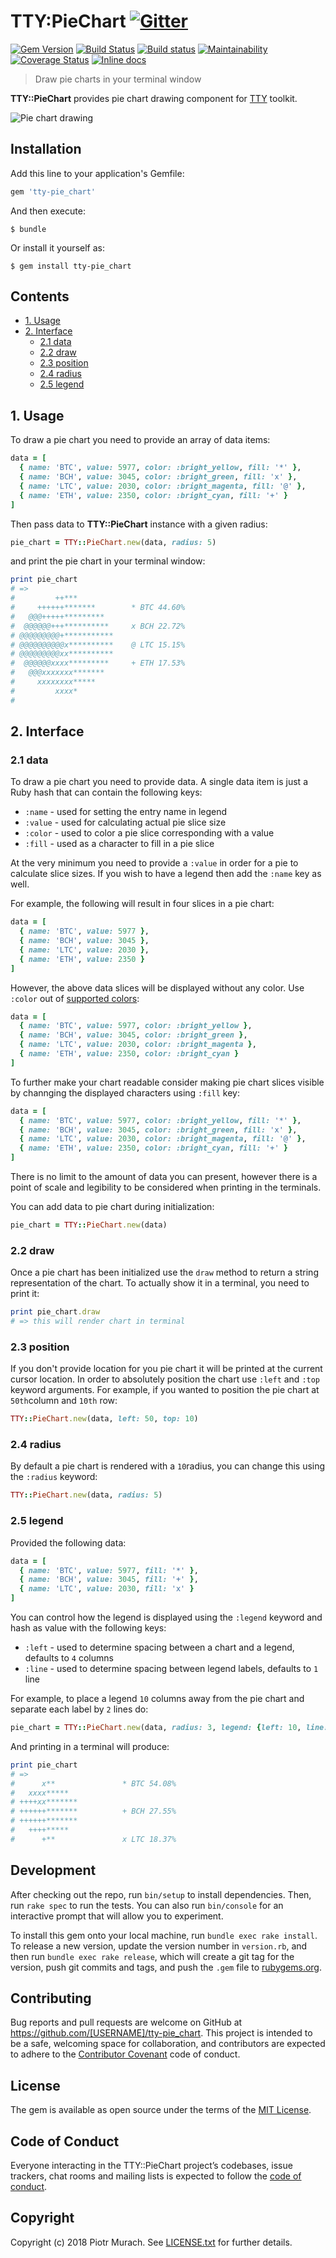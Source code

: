 # TTY:PieChart [![Gitter](https://badges.gitter.im/Join%20Chat.svg)][gitter]

[![Gem Version](https://badge.fury.io/rb/tty-pie_chart.svg)][gem]
[![Build Status](https://secure.travis-ci.org/piotrmurach/tty-pie_chart.svg?branch=master)][travis]
[![Build status](https://ci.appveyor.com/api/projects/status/yv6bry8a5w7awiwp?svg=true)][appveyor]
[![Maintainability](https://api.codeclimate.com/v1/badges/dfac05073e1549e9dbb6/maintainability)][codeclimate]
[![Coverage Status](https://coveralls.io/repos/github/piotrmurach/tty-pie_chart/badge.svg)][coverage]
[![Inline docs](http://inch-ci.org/github/piotrmurach/tty-pie_chart.svg?branch=master)][inchpages]

[gitter]: https://gitter.im/piotrmurach/tty
[gem]: http://badge.fury.io/rb/tty-pie_chart
[travis]: http://travis-ci.org/piotrmurach/tty-pie_chart
[appveyor]: https://ci.appveyor.com/project/piotrmurach/tty-pie_chart
[codeclimate]: https://codeclimate.com/github/piotrmurach/tty-pie_chart/maintainability
[coverage]: https://coveralls.io/github/piotrmurach/tty-pie_chart
[inchpages]: http://inch-ci.org/github/piotrmurach/tty-pie_chart

> Draw pie charts in your terminal window

**TTY::PieChart** provides pie chart drawing component for [TTY](https://github.com/piotrmurach/tty) toolkit.

![Pie chart drawing](https://cdn.rawgit.com/piotrmurach/tty-pie_chart/master/assets/tty-pie_chart_drawing_crypto.png)

## Installation

Add this line to your application's Gemfile:

```ruby
gem 'tty-pie_chart'
```

And then execute:

    $ bundle

Or install it yourself as:

    $ gem install tty-pie_chart

## Contents

* [1. Usage](#1-usage)
* [2. Interface](#2-interface)
  * [2.1 data](#21-data)
  * [2.2 draw](#22-draw)
  * [2.3 position](#23-position)
  * [2.4 radius](#24-radius)
  * [2.5 legend](#25-legend)

## 1. Usage

To draw a pie chart you need to provide an array of data items:

```ruby
data = [
  { name: 'BTC', value: 5977, color: :bright_yellow, fill: '*' },
  { name: 'BCH', value: 3045, color: :bright_green, fill: 'x' },
  { name: 'LTC', value: 2030, color: :bright_magenta, fill: '@' },
  { name: 'ETH', value: 2350, color: :bright_cyan, fill: '+' }
]
```

Then pass data to **TTY::PieChart** instance with a given radius:

```ruby
pie_chart = TTY::PieChart.new(data, radius: 5)
```

and print the pie chart in your terminal window:

```ruby
print pie_chart
# =>
#         ++***
#     ++++++*******        * BTC 44.60%
#   @@@+++++*********
#  @@@@@@+++**********     x BCH 22.72%
# @@@@@@@@@+***********
# @@@@@@@@@@x**********    @ LTC 15.15%
# @@@@@@@@@xx**********
#  @@@@@@xxxx*********     + ETH 17.53%
#   @@@xxxxxxx*******
#     xxxxxxxx*****
#         xxxx*
# 
```

## 2. Interface

### 2.1 data

To draw a pie chart you need to provide data. A single data item is just a Ruby hash that can contain the following keys:

* `:name` - used for setting the entry name in legend
* `:value` - used for calculating actual pie slice size
* `:color` - used to color a pie slice corresponding with a value
* `:fill` - used as a character to fill in a pie slice

At the very minimum you need to provide a `:value` in order for a pie to calculate slice sizes. If you wish to have a legend then add the `:name` key as well.

For example, the following will result in four slices in a pie chart:

```ruby
data = [
  { name: 'BTC', value: 5977 },
  { name: 'BCH', value: 3045 },
  { name: 'LTC', value: 2030 },
  { name: 'ETH', value: 2350 }
]
```

However, the above data slices will be displayed without any color. Use `:color` out of [supported colors](https://github.com/piotrmurach/pastel#3-supported-colors):

```ruby
data = [
  { name: 'BTC', value: 5977, color: :bright_yellow },
  { name: 'BCH', value: 3045, color: :bright_green },
  { name: 'LTC', value: 2030, color: :bright_magenta },
  { name: 'ETH', value: 2350, color: :bright_cyan }
]
```

To further make your chart readable consider making pie chart slices visible by channging the displayed characters using `:fill` key:

```ruby
data = [
  { name: 'BTC', value: 5977, color: :bright_yellow, fill: '*' },
  { name: 'BCH', value: 3045, color: :bright_green, fill: 'x' },
  { name: 'LTC', value: 2030, color: :bright_magenta, fill: '@' },
  { name: 'ETH', value: 2350, color: :bright_cyan, fill: '+' }
]
```

There is no limit to the amount of data you can present, however there is a point of scale and legibility to be considered when printing in the terminals.

You can add data to pie chart during initialization:

```ruby
pie_chart = TTY::PieChart.new(data)
```

### 2.2 draw

Once a pie chart has been initialized use the `draw` method to return a string representation of the chart. To actually show it in a terminal, you need to print it:

```ruby
print pie_chart.draw
# => this will render chart in terminal
```

### 2.3 position

If you don't provide location for you pie chart it will be printed at the current cursor location. In order to absolutely position the chart use `:left` and `:top` keyword arguments. For example, if you wanted to position the pie chart at `50th`column and `10th` row:

```ruby
TTY::PieChart.new(data, left: 50, top: 10)
```

### 2.4 radius

By default a pie chart is rendered with a `10`radius, you can change this using the `:radius` keyword:

```ruby
TTY::PieChart.new(data, radius: 5)
```

### 2.5 legend

Provided the following data:

```ruby
data = [
  { name: 'BTC', value: 5977, fill: '*' },
  { name: 'BCH', value: 3045, fill: '+' },
  { name: 'LTC', value: 2030, fill: 'x' }
]
```

You can control how the legend is displayed using the `:legend` keyword and hash as value with the following keys:

* `:left` - used to determine spacing between a chart and a legend, defaults to `4` columns
* `:line` - used to determine spacing between legend labels, defaults to `1` line

For example, to place a legend `10` columns away from the pie chart and separate each label by `2` lines do:

```ruby
pie_chart = TTY::PieChart.new(data, radius: 3, legend: {left: 10, line: 2})
```

And printing in a terminal will produce:

```ruby
print pie_chart
# =>
#      x**               * BTC 54.08%
#   xxxx*****
# ++++xx*******
# ++++++*******          + BCH 27.55%
# ++++++*******
#   ++++*****
#      +**               x LTC 18.37%
```

## Development

After checking out the repo, run `bin/setup` to install dependencies. Then, run `rake spec` to run the tests. You can also run `bin/console` for an interactive prompt that will allow you to experiment.

To install this gem onto your local machine, run `bundle exec rake install`. To release a new version, update the version number in `version.rb`, and then run `bundle exec rake release`, which will create a git tag for the version, push git commits and tags, and push the `.gem` file to [rubygems.org](https://rubygems.org).

## Contributing

Bug reports and pull requests are welcome on GitHub at https://github.com/[USERNAME]/tty-pie_chart. This project is intended to be a safe, welcoming space for collaboration, and contributors are expected to adhere to the [Contributor Covenant](http://contributor-covenant.org) code of conduct.

## License

The gem is available as open source under the terms of the [MIT License](https://opensource.org/licenses/MIT).

## Code of Conduct

Everyone interacting in the TTY::PieChart project’s codebases, issue trackers, chat rooms and mailing lists is expected to follow the [code of conduct](https://github.com/piotrmurach/tty-pie_chart/blob/master/CODE_OF_CONDUCT.md).

## Copyright

Copyright (c) 2018 Piotr Murach. See [LICENSE.txt](https://github.com/piotrmurach/tty-pie_chart/blob/master/LICENSE.txt) for further details.
